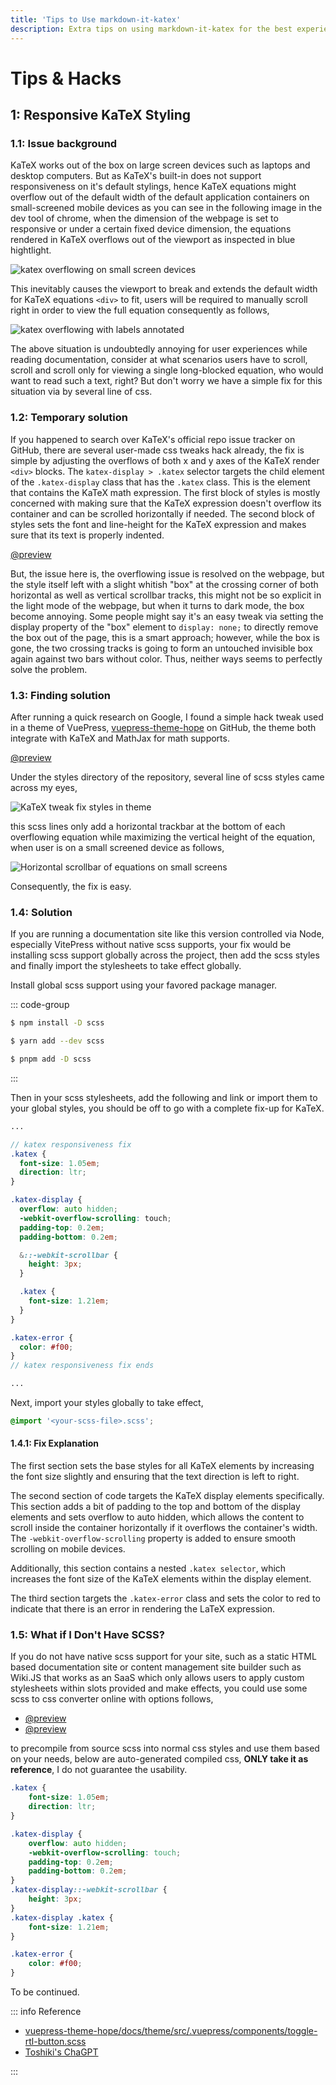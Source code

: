 ```yaml
---
title: 'Tips to Use markdown-it-katex'
description: Extra tips on using markdown-it-katex for the best experiences.
---
```


# Tips & Hacks

## 1: Responsive KaTeX Styling

### 1.1: Issue background

KaTeX works out of the box on large screen devices such as laptops and desktop computers. But as KaTeX's built-in does not support responsiveness on it's default stylings, hence KaTeX equations might overflow out of the default width of the default application containers on small-screened mobile devices as you can see in the following image in the dev tool of chrome, when the dimension of the webpage is set to responsive or under a certain fixed device dimension, the equations rendered in KaTeX overflows out of the viewport as inspected in blue hightlight.

![katex overflowing on small screen devices](./assets/2023-03-22-17-04-25.png 'katex overflowing on small screen devices')

This inevitably causes the viewport to break and extends the default width for KaTeX equations `<div>` to fit, users will be required to manually scroll right in order to view the full equation consequently as follows,

![katex overflowing with labels annotated](./assets/2023-03-22-20-29-28.png 'katex overflowing with labels annotated')

The above situation is undoubtedly annoying for user experiences while reading documentation, consider at what scenarios users have to scroll, scroll and scroll only for viewing a single long-blocked equation, who would want to read such a text, right? But don't worry we have a simple fix for this situation via by several line of css.

### 1.2: Temporary solution

If you happened to search over KaTeX's official repo issue tracker on GitHub, there are several user-made css tweaks hack already, the fix is simple by adjusting the overflows of both x and y axes of the KaTeX render `<div>` blocks. The `katex-display > .katex` selector targets the child element of the `.katex-display` class that has the `.katex` class. This is the element that contains the KaTeX math expression. The first block of styles is mostly concerned with making sure that the KaTeX expression doesn't overflow its container and can be scrolled horizontally if needed. The second block of styles sets the font and line-height for the KaTeX expression and makes sure that its text is properly indented.

[@preview](https://github.com/KaTeX/KaTeX/issues/327)

But, the issue here is, the overflowing issue is resolved on the webpage, but the style itself left with a slight whitish "box" at the crossing corner of both horizontal as well as vertical scrollbar tracks, this might not be so explicit in the light mode of the webpage, but when it turns to dark mode, the box become annoying. Some people might say it's an easy tweak via setting the display property of the "box" element to `display: none;` to directly remove the box out of the page, this is a smart approach; however, while the box is gone, the two crossing tracks is going to form an untouched invisible box again against two bars without color. Thus, neither ways seems to perfectly solve the problem.

### 1.3: Finding solution

After running a quick research on Google, I found a simple hack tweak used in a theme of VuePress, [vuepress-theme-hope](https://github.com/vuepress-theme-hope/vuepress-theme-hope) on GitHub, the theme both integrate with KaTeX and MathJax for math supports.

[@preview](https://github.com/vuepress-theme-hope/vuepress-theme-hope)

Under the styles directory of the repository, several line of scss styles came across my eyes,

![KaTeX tweak fix styles in theme](./assets/2023-05-22-10-14-11.png 'KaTeX tweak fix styles in theme')

this scss lines only add a horizontal trackbar at the bottom of each overflowing equation while maximizing the vertical height of the equation, when user is on a small screened device as follows,

![Horizontal scrollbar of equations on small screens](./assets/2023-05-22-10-27-47.png 'Horizontal scrollbar of equations on small screen')

Consequently, the fix is easy.

### 1.4: Solution

If you are running a documentation site like this version controlled via Node, especially VitePress without native scss supports, your fix would be installing scss support globally across the project, then add the scss styles and finally import the stylesheets to take effect globally.

Install global scss support using your favored package manager.

::: code-group

```sh [npm]
$ npm install -D scss
```

```sh [yarn]
$ yarn add --dev scss
```

```sh [pnpm]
$ pnpm add -D scss
```

:::

Then in your scss stylesheets, add the following and link or import them to your global styles, you should be off to go with a complete fix-up for KaTeX.

```scss
...

// katex responsiveness fix
.katex {
  font-size: 1.05em;
  direction: ltr;
}

.katex-display {
  overflow: auto hidden;
  -webkit-overflow-scrolling: touch;
  padding-top: 0.2em;
  padding-bottom: 0.2em;

  &::-webkit-scrollbar {
    height: 3px;
  }

  .katex {
    font-size: 1.21em;
  }
}

.katex-error {
  color: #f00;
}
// katex responsiveness fix ends

...
```

Next, import your styles globally to take effect,

```scss
@import '<your-scss-file>.scss';
```

#### 1.4.1: Fix Explanation

The first section sets the base styles for all KaTeX elements by increasing the font size slightly and ensuring that the text direction is left to right.

The second section of code targets the KaTeX display elements specifically. This section adds a bit of padding to the top and bottom of the display elements and sets overflow to auto hidden, which allows the content to scroll inside the container horizontally if it overflows the container's width. The `-webkit-overflow-scrolling` property is added to ensure smooth scrolling on mobile devices.

Additionally, this section contains a nested `.katex selector`, which increases the font size of the KaTeX elements within the display element.

The third section targets the `.katex-error` class and sets the color to red to indicate that there is an error in rendering the LaTeX expression.

### 1.5: What if I Don't Have SCSS?

If you do not have native scss support for your site, such as a static HTML based documentation site or content management site builder such as Wiki.JS that works as an SaaS which only allows users to apply custom stylesheets within slots provided and make effects, you could use some scss to css converter online with options follows,

- [@preview](https://jsonformatter.org)
- [@preview](https://json2csharp.com)

to precompile from source scss into normal css styles and use them based on your needs, below are auto-generated compiled css, **ONLY take it as reference**, I do not guarantee the usability.

```css
.katex {
    font-size: 1.05em;
    direction: ltr;
}

.katex-display {
    overflow: auto hidden;
    -webkit-overflow-scrolling: touch;
    padding-top: 0.2em;
    padding-bottom: 0.2em;
}
.katex-display::-webkit-scrollbar {
    height: 3px;
}
.katex-display .katex {
    font-size: 1.21em;
}

.katex-error {
    color: #f00;
}
```

To be continued.

::: info Reference

-   [vuepress-theme-hope/docs/theme/src/.vuepress/components/toggle-rtl-button.scss](https://github.com/vuepress-theme-hope/vuepress-theme-hope/blob/main/docs/theme/src/.vuepress/components/toggle-rtl-button.scss)
-   [Toshiki's ChaGPT](https://chat.toshiki.dev)

:::
